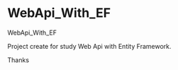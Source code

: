 WebApi_With_EF
==============

WebApi_With_EF

Project create for study Web Api with Entity Framework.

Thanks
